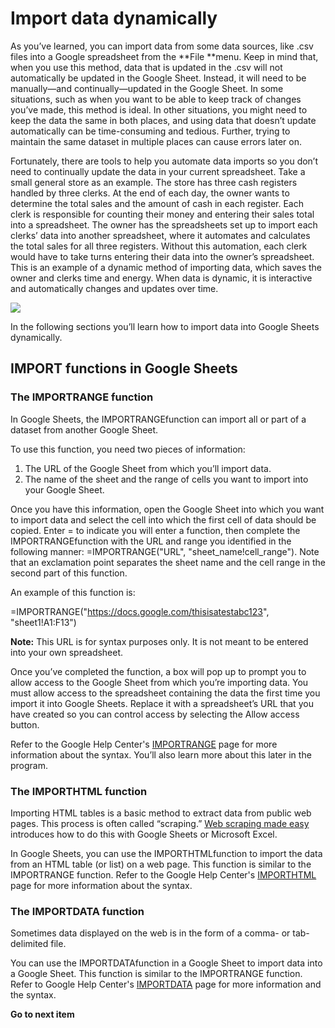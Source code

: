 # Import data dynamically

As you’ve learned, you can import data from some data sources, like .csv files into a Google spreadsheet from the **File **menu. Keep in mind that, when you use this method, data that is updated in the .csv will not automatically be updated in the Google Sheet. Instead, it will need to be manually—and continually—updated in the Google Sheet. In some situations, such as when you want to be able to keep track of changes you’ve made, this method is ideal. In other situations, you might need to keep the data the same in both places, and using data that doesn’t update automatically can be time-consuming and tedious. Further, trying to maintain the same dataset in multiple places can cause errors later on.

Fortunately, there are tools to help you automate data imports so you don’t need to continually update the data in your current spreadsheet. Take a small general store as an example. The store has three cash registers handled by three clerks. At the end of each day, the owner wants to determine the total sales and the amount of cash in each register. Each clerk is responsible for counting their money and entering their sales total into a spreadsheet. The owner has the spreadsheets set up to import each clerks’ data into another spreadsheet, where it automates and calculates the total sales for all three registers. Without this automation, each clerk would have to take turns entering their data into the owner’s spreadsheet. This is an example of a dynamic method of importing data, which saves the owner and clerks time and energy. When data is dynamic, it is interactive and automatically changes and updates over time.

![](https://d3c33hcgiwev3.cloudfront.net/imageAssetProxy.v1/58E8op_PSomSH0dY_GT6fQ_8042f4e8c337441c9a42cd2366c0fff1_D1G010.png?expiry=1719446400000&hmac=HBUZVJulkd7a6Ypj0deTnm43d-r-sGnDx2l8YBzv8Mk)

In the following sections you’ll learn how to import data into Google Sheets dynamically.

## IMPORT functions in Google Sheets

### **The **IMPORTRANGE** function**

In Google Sheets, the IMPORTRANGEfunction can import all or part of a dataset from another Google Sheet.

To use this function, you need two pieces of information:

1. The URL of the Google Sheet from which you’ll import data.
2. The name of the sheet and the range of cells you want to import into your Google Sheet.

Once you have this information, open the Google Sheet into which you want to import data and select the cell into which the first cell of data should be copied. Enter = to indicate you will enter a function, then complete the IMPORTRANGEfunction with the URL and range you identified in the following manner: =IMPORTRANGE("URL", "sheet_name!cell_range"). Note that an exclamation point separates the sheet name and the cell range in the second part of this function.

An example of this function is:

=IMPORTRANGE("https://docs.google.com/thisisatestabc123", "sheet1!A1:F13")

**Note:** This URL is for syntax purposes only. It is not meant to be entered into your own spreadsheet.

Once you’ve completed the function, a box will pop up to prompt you to allow access to the Google Sheet from which you’re importing data. You must allow access to the spreadsheet containing the data the first time you import it into Google Sheets. Replace it with a spreadsheet’s URL that you have created so you can control access by selecting the Allow access button.

Refer to the Google Help Center's [IMPORTRANGE](https://support.google.com/docs/answer/3093340?hl=en&ref_topic=9199554) page for more information about the syntax. You’ll also learn more about this later in the program.

### **The **IMPORTHTML** function**

Importing HTML tables is a basic method to extract data from public web pages. This process is often called “scraping.” [Web scraping made easy](https://www.thedataschool.co.uk/anna-prosvetova/web-scraping-made-easy-import-html-tables-or-lists-using-google-sheets-and-excel) introduces how to do this with Google Sheets or Microsoft Excel.

In Google Sheets, you can use the IMPORTHTMLfunction to import the data from an HTML table (or list) on a web page. This function is similar to the IMPORTRANGE function. Refer to the Google Help Center's [IMPORTHTML](https://support.google.com/docs/answer/3093339?hl=en) page for more information about the syntax.

### **The **IMPORTDATA** function**

Sometimes data displayed on the web is in the form of a comma- or tab-delimited file.

You can use the IMPORTDATAfunction in a Google Sheet to import data into a Google Sheet. This function is similar to the IMPORTRANGE function. Refer to Google Help Center's [IMPORTDATA](https://support.google.com/docs/answer/3093335?hl=en) page for more information and the syntax.

**Go to next item**
